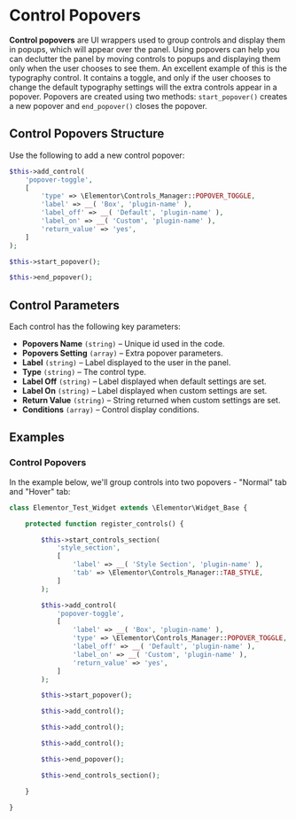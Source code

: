 # Control Popovers

**Control popovers** are UI wrappers used to group controls and display them in popups, which will appear over the panel. Using popovers can help you can declutter the panel by moving controls to popups and displaying them only when the user chooses to see them. An excellent example of this is the typography control. It contains a toggle, and only if the user chooses to change the default typography settings will the extra controls appear in a popover. Popovers are created using two methods: `start_popover()` creates a new popover and `end_popover()` closes the popover.

## Control Popovers Structure

Use the following to add a new control popover:

```php
$this->add_control(
	'popover-toggle',
	[
		'type' => \Elementor\Controls_Manager::POPOVER_TOGGLE,
		'label' => __( 'Box', 'plugin-name' ),
		'label_off' => __( 'Default', 'plugin-name' ),
		'label_on' => __( 'Custom', 'plugin-name' ),
		'return_value' => 'yes',
	]
);

$this->start_popover();

$this->end_popover();
```

## Control Parameters

Each control has the following key parameters:

  * **Popovers Name** `(string)` – Unique id used in the code.
  * **Popovers Setting** `(array)` – Extra popover parameters.
  * **Label** `(string)` – Label displayed to the user in the panel.
  * **Type** `(string)` – The control type.
  * **Label Off** `(string)` – Label displayed when default settings are set.
  * **Label On** `(string)` – Label displayed when custom settings are set.
  * **Return Value** `(string)` – String returned when custom settings are set.
  * **Conditions** `(array)` – Control display conditions.

## Examples

### Control Popovers

In the example below, we'll group controls into two popovers - "Normal" tab and "Hover" tab:

```php {13-22,24,32}
class Elementor_Test_Widget extends \Elementor\Widget_Base {

	protected function register_controls() {

		$this->start_controls_section(
			'style_section',
			[
				'label' => __( 'Style Section', 'plugin-name' ),
				'tab' => \Elementor\Controls_Manager::TAB_STYLE,
			]
		);

		$this->add_control(
			'popover-toggle',
			[
				'label' => __( 'Box', 'plugin-name' ),
				'type' => \Elementor\Controls_Manager::POPOVER_TOGGLE,
				'label_off' => __( 'Default', 'plugin-name' ),
				'label_on' => __( 'Custom', 'plugin-name' ),
				'return_value' => 'yes',
			]
		);

		$this->start_popover();

		$this->add_control();

		$this->add_control();

		$this->add_control();

		$this->end_popover();

		$this->end_controls_section();

	}

}
```
